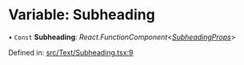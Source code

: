 # Variable: Subheading

• `Const` **Subheading**: *React.FunctionComponent*<[*SubheadingProps*](../types/subheadingprops.md)\>

Defined in: [src/Text/Subheading.tsx:9](https://github.com/minimal-ui/minimal-ui/blob/main/packages/minimalui/src/Text/Subheading.tsx#L9)
